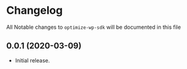 # Changelog

All Notable changes to `optimize-wp-sdk` will be documented in this file

## 0.0.1 (2020-03-09)

* Initial release.